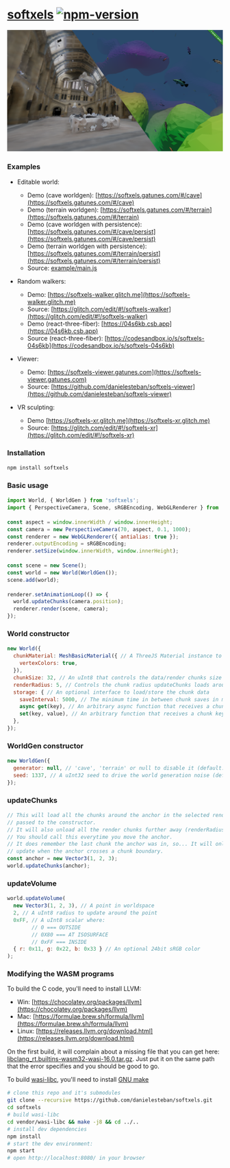 [softxels](https://github.com/danielesteban/softxels/)
[![npm-version](https://img.shields.io/npm/v/softxels.svg)](https://www.npmjs.com/package/softxels)
==

[![screenshot](screenshot.png)](https://github.com/danielesteban/softxels)

### Examples

* Editable world:
  * Demo (cave worldgen): [https://softxels.gatunes.com/#/cave](https://softxels.gatunes.com/#/cave)
  * Demo (terrain worldgen): [https://softxels.gatunes.com/#/terrain](https://softxels.gatunes.com/#/terrain)
  * Demo (cave worldgen with persistence): [https://softxels.gatunes.com/#/cave/persist](https://softxels.gatunes.com/#/cave/persist)
  * Demo (terrain worldgen with persistence): [https://softxels.gatunes.com/#/terrain/persist](https://softxels.gatunes.com/#/terrain/persist)
  * Source: [example/main.js](example/main.js)

* Random walkers:
  * Demo: [https://softxels-walker.glitch.me](https://softxels-walker.glitch.me)
  * Source: [https://glitch.com/edit/#!/softxels-walker](https://glitch.com/edit/#!/softxels-walker)
  * Demo (react-three-fiber): [https://04s6kb.csb.app](https://04s6kb.csb.app)
  * Source (react-three-fiber): [https://codesandbox.io/s/softxels-04s6kb](https://codesandbox.io/s/softxels-04s6kb)

* Viewer:
  * Demo: [https://softxels-viewer.gatunes.com](https://softxels-viewer.gatunes.com)
  * Source: [https://github.com/danielesteban/softxels-viewer](https://github.com/danielesteban/softxels-viewer)

* VR sculpting:
  * Demo [https://softxels-xr.glitch.me](https://softxels-xr.glitch.me)
  * Source: [https://glitch.com/edit/#!/softxels-xr](https://glitch.com/edit/#!/softxels-xr)

### Installation

```bash
npm install softxels
```

### Basic usage

```js
import World, { WorldGen } from 'softxels';
import { PerspectiveCamera, Scene, sRGBEncoding, WebGLRenderer } from 'three';

const aspect = window.innerWidth / window.innerHeight;
const camera = new PerspectiveCamera(70, aspect, 0.1, 1000);
const renderer = new WebGLRenderer({ antialias: true });
renderer.outputEncoding = sRGBEncoding;
renderer.setSize(window.innerWidth, window.innerHeight);

const scene = new Scene();
const world = new World(WorldGen());
scene.add(world);

renderer.setAnimationLoop(() => {
  world.updateChunks(camera.position);
  renderer.render(scene, camera);
});
```

### World constructor

```js
new World({
  chunkMaterial: MeshBasicMaterial({ // A ThreeJS Material instance to render all chunks (default: null)
    vertexColors: true,
  }),
  chunkSize: 32, // An uInt8 that controls the data/render chunks size (default: 32)
  renderRadius: 5, // Controls the chunk radius updateChunks loads around the anchor (default: 5)
  storage: { // An optional interface to load/store the chunk data
    saveInterval: 5000, // The minimum time in between chunk saves in ms (default: 0)
    async get(key), // An arbitrary async function that receives a chunk key and resolves the chunk data
    set(key, value), // An arbitrary function that receives a chunk key and the data to be stored
  },
});
```

### WorldGen constructor

```js
new WorldGen({
  generator: null, // 'cave', 'terrain' or null to disable it (default: null)
  seed: 1337, // A uInt32 seed to drive the world generation noise (default: Random)
});
```

### updateChunks

```js
// This will load all the chunks around the anchor in the selected renderRadius
// passed to the constructor.
// It will also unload all the render chunks further away (renderRadius * 1.25).
// You should call this everytime you move the anchor.
// It does remember the last chunk the anchor was in, so... It will only
// update when the anchor crosses a chunk boundary.
const anchor = new Vector3(1, 2, 3);
world.updateChunks(anchor);
```

### updateVolume

```js
world.updateVolume(
  new Vector3(1, 2, 3), // A point in worldspace
  2, // A uInt8 radius to update around the point
  0xFF, // A uInt8 scalar where: 
        // 0 === OUTSIDE
        // 0X80 === AT ISOSURFACE
        // 0xFF === INSIDE
  { r: 0x11, g: 0x22, b: 0x33 } // An optional 24bit sRGB color
);
```

### Modifying the WASM programs

To build the C code, you'll need to install LLVM:

 * Win: [https://chocolatey.org/packages/llvm](https://chocolatey.org/packages/llvm)
 * Mac: [https://formulae.brew.sh/formula/llvm](https://formulae.brew.sh/formula/llvm)
 * Linux: [https://releases.llvm.org/download.html](https://releases.llvm.org/download.html)

On the first build, it will complain about a missing file that you can get here:
[libclang_rt.builtins-wasm32-wasi-16.0.tar.gz](https://github.com/WebAssembly/wasi-sdk/releases/download/wasi-sdk-16/libclang_rt.builtins-wasm32-wasi-16.0.tar.gz). Just put it on the same path that the error specifies and you should be good to go.

To build [wasi-libc](https://github.com/WebAssembly/wasi-libc), you'll need to install [GNU make](https://chocolatey.org/packages/make)

```bash
# clone this repo and it's submodules
git clone --recursive https://github.com/danielesteban/softxels.git
cd softxels
# build wasi-libc
cd vendor/wasi-libc && make -j8 && cd ../..
# install dev dependencies
npm install
# start the dev environment:
npm start
# open http://localhost:8080/ in your browser
```
